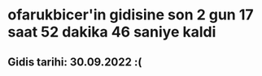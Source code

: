 # ofarukbicer'in gidisine son 2 gun 17 saat 52 dakika 46 saniye kaldi

## Gidis tarihi: 30.09.2022 :(